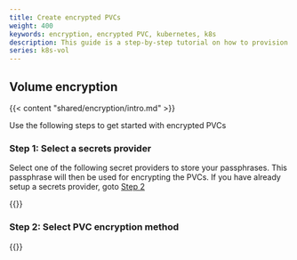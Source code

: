 ```yaml
---
title: Create encrypted PVCs
weight: 400
keywords: encryption, encrypted PVC, kubernetes, k8s
description: This guide is a step-by-step tutorial on how to provision encrypted PVCs with Portworx.
series: k8s-vol
---
```


## Volume encryption

{{< content "shared/encryption/intro.md" >}}

Use the following steps to get started with encrypted PVCs

### Step 1: Select a secrets provider

Select one of the following secret providers to store your passphrases. This passphrase will then be used for encrypting the PVCs. If you have already setup a secrets provider, goto [Step 2](#step-2-select-pvc-encryption-method)

{{<homelist series="key-management">}}

### Step 2: Select PVC encryption method

{{<homelist series2="k8s-pvc-enc">}}
